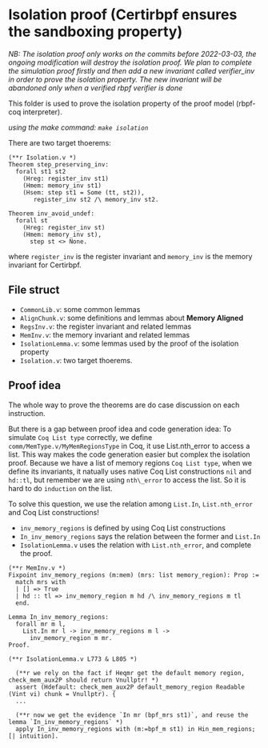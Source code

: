 # Isolation proof (Certirbpf ensures the sandboxing property)

*NB: The isolation proof only works on the commits before 2022-03-03, the ongoing modification will destroy the isolation proof. We plan to complete the simulation proof firstly and then add a new invariant called verifier_inv in order to prove the isolation property. The new invariant will be abandoned only when a verified rbpf verifier is done*

This folder is used to prove the isolation property of the proof model (rbpf-coq interpreter).

*using the make command: `make isolation`*

There are two target thoerems:

```Coq
(**r Isolation.v *)
Theorem step_preserving_inv:
  forall st1 st2
    (Hreg: register_inv st1)
    (Hmem: memory_inv st1)
    (Hsem: step st1 = Some (tt, st2)),
       register_inv st2 /\ memory_inv st2.
       
Theorem inv_avoid_undef:
  forall st
    (Hreg: register_inv st)
    (Hmem: memory_inv st),
      step st <> None.       
```
where `register_inv` is the register invariant and `memory_inv` is the memory invariant for Certirbpf.

## File struct
- `CommonLib.v`: some common lemmas
- `AlignChunk.v`: some definitions and lemmas about **Memory Aligned**
- `RegsInv.v`: the register invariant and related lemmas
- `MemInv.v`: the memory invariant and related lemmas
- `IsolationLemma.v`: some lemmas used by the proof of the isolation property
- `Isolation.v`: two target thoerems.

## Proof idea

The whole way to prove the theorems are do case discussion on each instruction.

But there is a gap between proof idea and code generation idea: To simulate `Coq List type` correctly, we define `comm/MemType.v/MyMemRegionsType` in Coq, it use List.nth_error to access a list. This way makes the code generation easier but complex the isolation proof. Because we have a list of memory regions `Coq List type`, when we define its invariants, it natually uses native Coq List constructions `nil` and `hd::tl`, but remember we are using `nth\_error` to access the list. So it is hard to do `induction` on the list.

To solve this question, we use the relation among `List.In`, `List.nth_error` and Coq List constructions!
- `inv_memory_regions` is defined by using Coq List constructions
- `In_inv_memory_regions` says the relation between the former and `List.In`
- `IsolationLemma.v` uses the relation with `List.nth_error`, and complete the proof.
```Coq
(**r MemInv.v *)
Fixpoint inv_memory_regions (m:mem) (mrs: list memory_region): Prop :=
  match mrs with
  | [] => True
  | hd :: tl => inv_memory_region m hd /\ inv_memory_regions m tl
  end.

Lemma In_inv_memory_regions:
  forall mr m l,
    List.In mr l -> inv_memory_regions m l ->
      inv_memory_region m mr.
Proof.

(**r IsolationLemma.v L773 & L805 *)

  (**r we rely on the fact if Heqmr get the default memory region, check_mem_aux2P should return Vnullptr! *)
  assert (Hdefault: check_mem_aux2P default_memory_region Readable (Vint vi) chunk = Vnullptr). {
  ...
  
  (**r now we get the evidence `In mr (bpf_mrs st1)`, and reuse the lemma `In_inv_memory_regions` *)
  apply In_inv_memory_regions with (m:=bpf_m st1) in Hin_mem_regions; [| intuition].

```
